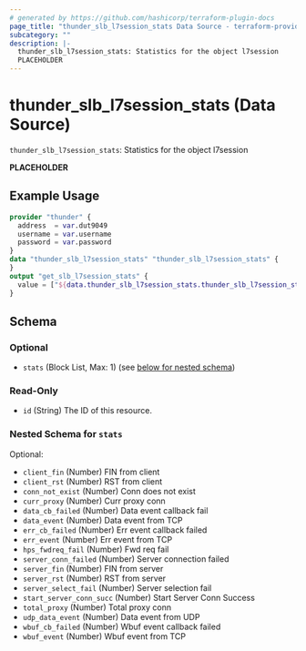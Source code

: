 ```yaml
---
# generated by https://github.com/hashicorp/terraform-plugin-docs
page_title: "thunder_slb_l7session_stats Data Source - terraform-provider-thunder"
subcategory: ""
description: |-
  thunder_slb_l7session_stats: Statistics for the object l7session
  PLACEHOLDER
---
```


# thunder_slb_l7session_stats (Data Source)

`thunder_slb_l7session_stats`: Statistics for the object l7session

__PLACEHOLDER__

## Example Usage

```terraform
provider "thunder" {
  address  = var.dut9049
  username = var.username
  password = var.password
}
data "thunder_slb_l7session_stats" "thunder_slb_l7session_stats" {
}
output "get_slb_l7session_stats" {
  value = ["${data.thunder_slb_l7session_stats.thunder_slb_l7session_stats}"]
}
```

<!-- schema generated by tfplugindocs -->
## Schema

### Optional

- `stats` (Block List, Max: 1) (see [below for nested schema](#nestedblock--stats))

### Read-Only

- `id` (String) The ID of this resource.

<a id="nestedblock--stats"></a>
### Nested Schema for `stats`

Optional:

- `client_fin` (Number) FIN from client
- `client_rst` (Number) RST from client
- `conn_not_exist` (Number) Conn does not exist
- `curr_proxy` (Number) Curr proxy conn
- `data_cb_failed` (Number) Data event callback fail
- `data_event` (Number) Data event from TCP
- `err_cb_failed` (Number) Err event callback failed
- `err_event` (Number) Err event from TCP
- `hps_fwdreq_fail` (Number) Fwd req fail
- `server_conn_failed` (Number) Server connection failed
- `server_fin` (Number) FIN from server
- `server_rst` (Number) RST from server
- `server_select_fail` (Number) Server selection fail
- `start_server_conn_succ` (Number) Start Server Conn Success
- `total_proxy` (Number) Total proxy conn
- `udp_data_event` (Number) Data event from UDP
- `wbuf_cb_failed` (Number) Wbuf event callback failed
- `wbuf_event` (Number) Wbuf event from TCP



